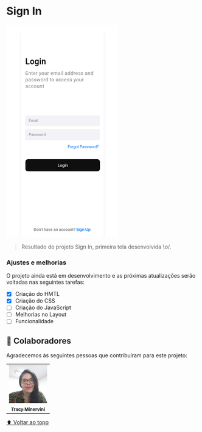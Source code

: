 # Sign In

<img src="./assets/sign-in-create.png" alt="screen-sign-in">

> Resultado do projeto Sign In, primeira tela desenvolvida \o/.

### Ajustes e melhorias

O projeto ainda está em desenvolvimento e as próximas atualizações serão voltadas nas seguintes tarefas:

- [x] Criação do HMTL
- [x] Criação do CSS
- [ ] Criação do JavaScript
- [ ] Melhorias no Layout
- [ ] Funcionalidade

## 🤝 Colaboradores

Agradecemos às seguintes pessoas que contribuíram para este projeto:

<table>
  <tr>
    <td align="center">
      <a href="https://www.linkedin.com/in/tracy-minervini-25a8111a3?lipi=urn%3Ali%3Apage%3Ad_flagship3_profile_view_base_contact_details%3BgC4odJfDSNWL%2BaNYsG6Hkg%3D%3D">
        <img src="./assets/picture.jpeg" width="100px;" alt="Foto de Tracy Minervini"/><br>
        <sub>
          <b>Tracy Minervini</b>
        </sub>
      </a>
    </td>
  </tr>
</table>

[⬆ Voltar ao topo](#nome-do-projeto)<br>
